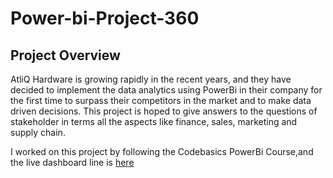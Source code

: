 # Power-bi-Project-360
Project Overview
---
AtliQ Hardware is growing rapidly in the recent years, and they have decided to implement the data analytics using PowerBi in their company for the first time to surpass their competitors in the market and to make data driven decisions. This project is hoped to give answers to the questions of stakeholder in terms all the aspects like finance, sales, marketing and supply chain.

I worked on this project by following the Codebasics PowerBi Course,and the live dashboard line is [here](https://app.powerbi.com/view?r=eyJrIjoiOWExMDVmNmUtMWM1Zi00ODY1LThhYmUtY2RhMjk5NjJlNGZkIiwidCI6ImM2ZTU0OWIzLTVmNDUtNDAzMi1hYWU5LWQ0MjQ0ZGM1YjJjNCJ9)
